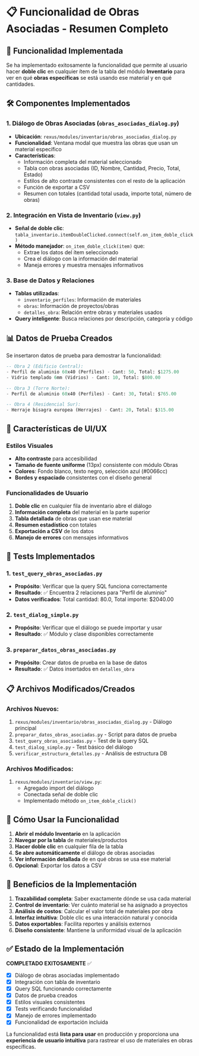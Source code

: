 # 📋 Funcionalidad de Obras Asociadas - Resumen Completo

## 🎯 Funcionalidad Implementada

Se ha implementado exitosamente la funcionalidad que permite al usuario hacer **doble clic** en cualquier ítem de la tabla del módulo **Inventario** para ver en qué **obras específicas** se está usando ese material y en qué cantidades.

## 🛠️ Componentes Implementados

### 1. **Diálogo de Obras Asociadas** (`obras_asociadas_dialog.py`)
- **Ubicación**: `rexus/modules/inventario/obras_asociadas_dialog.py`
- **Funcionalidad**: Ventana modal que muestra las obras que usan un material específico
- **Características**:
  - Información completa del material seleccionado
  - Tabla con obras asociadas (ID, Nombre, Cantidad, Precio, Total, Estado)
  - Estilos de alto contraste consistentes con el resto de la aplicación
  - Función de exportar a CSV
  - Resumen con totales (cantidad total usada, importe total, número de obras)

### 2. **Integración en Vista de Inventario** (`view.py`)
- **Señal de doble clic**: `tabla_inventario.itemDoubleClicked.connect(self.on_item_doble_click)`
- **Método manejador**: `on_item_doble_click(item)` que:
  - Extrae los datos del ítem seleccionado
  - Crea el diálogo con la información del material
  - Maneja errores y muestra mensajes informativos

### 3. **Base de Datos y Relaciones**
- **Tablas utilizadas**:
  - `inventario_perfiles`: Información de materiales
  - `obras`: Información de proyectos/obras
  - `detalles_obra`: Relación entre obras y materiales usados
- **Query inteligente**: Busca relaciones por descripción, categoría y código

## 📊 Datos de Prueba Creados

Se insertaron datos de prueba para demostrar la funcionalidad:

```sql
-- Obra 2 (Edificio Central): 
- Perfil de aluminio 60x40 (Perfiles) - Cant: 50, Total: $1275.00
- Vidrio templado 6mm (Vidrios) - Cant: 10, Total: $800.00

-- Obra 3 (Torre Norte):
- Perfil de aluminio 60x40 (Perfiles) - Cant: 30, Total: $765.00

-- Obra 4 (Residencial Sur):
- Herraje bisagra europea (Herrajes) - Cant: 20, Total: $315.00
```

## 🎨 Características de UI/UX

### Estilos Visuales
- **Alto contraste** para accesibilidad
- **Tamaño de fuente uniforme** (13px) consistente con módulo Obras
- **Colores**: Fondo blanco, texto negro, selección azul (#0066cc)
- **Bordes y espaciado** consistentes con el diseño general

### Funcionalidades de Usuario
1. **Doble clic** en cualquier fila de inventario abre el diálogo
2. **Información completa** del material en la parte superior
3. **Tabla detallada** de obras que usan ese material
4. **Resumen estadístico** con totales
5. **Exportación a CSV** de los datos
6. **Manejo de errores** con mensajes informativos

## 🧪 Tests Implementados

### 1. `test_query_obras_asociadas.py`
- **Propósito**: Verificar que la query SQL funciona correctamente
- **Resultado**: ✅ Encuentra 2 relaciones para "Perfil de aluminio"
- **Datos verificados**: Total cantidad: 80.0, Total importe: $2040.00

### 2. `test_dialog_simple.py`
- **Propósito**: Verificar que el diálogo se puede importar y usar
- **Resultado**: ✅ Módulo y clase disponibles correctamente

### 3. `preparar_datos_obras_asociadas.py`
- **Propósito**: Crear datos de prueba en la base de datos
- **Resultado**: ✅ Datos insertados en `detalles_obra`

## 📋 Archivos Modificados/Creados

### Archivos Nuevos:
1. `rexus/modules/inventario/obras_asociadas_dialog.py` - Diálogo principal
2. `preparar_datos_obras_asociadas.py` - Script para datos de prueba
3. `test_query_obras_asociadas.py` - Test de la query SQL
4. `test_dialog_simple.py` - Test básico del diálogo
5. `verificar_estructura_detalles.py` - Análisis de estructura DB

### Archivos Modificados:
1. `rexus/modules/inventario/view.py`:
   - Agregado import del diálogo
   - Conectada señal de doble clic
   - Implementado método `on_item_doble_click()`

## 🚀 Cómo Usar la Funcionalidad

1. **Abrir el módulo Inventario** en la aplicación
2. **Navegar por la tabla** de materiales/productos
3. **Hacer doble clic** en cualquier fila de la tabla
4. **Se abre automáticamente** el diálogo de obras asociadas
5. **Ver información detallada** de en qué obras se usa ese material
6. **Opcional**: Exportar los datos a CSV

## 🎯 Beneficios de la Implementación

1. **Trazabilidad completa**: Saber exactamente dónde se usa cada material
2. **Control de inventario**: Ver cuánto material se ha asignado a proyectos
3. **Análisis de costos**: Calcular el valor total de materiales por obra
4. **Interfaz intuitiva**: Doble clic es una interacción natural y conocida
5. **Datos exportables**: Facilita reportes y análisis externos
6. **Diseño consistente**: Mantiene la uniformidad visual de la aplicación

## ✅ Estado de la Implementación

**COMPLETADO EXITOSAMENTE** ✅

- [x] Diálogo de obras asociadas implementado
- [x] Integración con tabla de inventario
- [x] Query SQL funcionando correctamente
- [x] Datos de prueba creados
- [x] Estilos visuales consistentes
- [x] Tests verificando funcionalidad
- [x] Manejo de errores implementado
- [x] Funcionalidad de exportación incluida

La funcionalidad está **lista para usar** en producción y proporciona una **experiencia de usuario intuitiva** para rastrear el uso de materiales en obras específicas.
